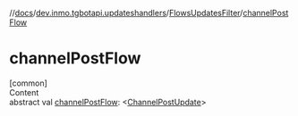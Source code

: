 //[docs](../../../index.md)/[dev.inmo.tgbotapi.updateshandlers](../index.md)/[FlowsUpdatesFilter](index.md)/[channelPostFlow](channel-post-flow.md)



# channelPostFlow  
[common]  
Content  
abstract val [channelPostFlow](channel-post-flow.md): <[ChannelPostUpdate](../../dev.inmo.tgbotapi.types.update/-channel-post-update/index.md)>  



